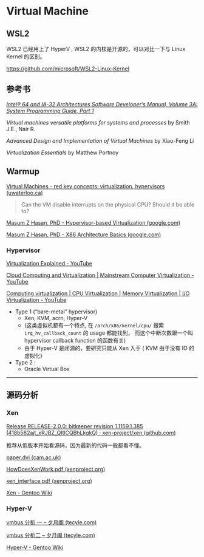 # Virtual Machine

## WSL2 
WSL2 已经用上了 HyperV , WSL2 的内核是开源的，可以对比一下与 Linux Kernel 的区别。

https://github.com/microsoft/WSL2-Linux-Kernel


## 参考书

*[Intel® 64 and IA-32 Architectures Software Developer’s Manual, Volume 3A: System Programming Guide, Part 1](https://www.intel.com/content/dam/www/public/us/en/documents/manuals/64-ia-32-architectures-software-developer-vol-3a-part-1-manual.pdf)*

*Virtual machines versatile platforms for systems and processes* by Smith J.E., Nair R.

*Advanced Design and Implementation of Virtual Machines* by Xiao-Feng Li 

*Virtualization Essentials* by Matthew Portnoy

## Warmup

[Virtual Machines - red key concepts: virtualization, hypervisors (uwaterloo.ca)](https://student.cs.uwaterloo.ca/~cs350/F19/notes/wrapup-1up.pdf)

> Can the VM disable interrupts on the physical CPU? Should it be able to?

[Masum Z Hasan, PhD - Hypervisor-based Virtualization (google.com)](https://sites.google.com/site/masumzh/articles/hypervisor-based-virtualization?authuser=0)

[Masum Z Hasan, PhD - X86 Architecture Basics (google.com)](https://sites.google.com/site/masumzh/articles/x86-architecture-basics-1?authuser=0)

### Hypervisor

[Virtualization Explained - YouTube](https://www.youtube.com/watch?v=FZR0rG3HKIk&t=208s)

[Cloud Computing and Virtualization | Mainstream Computer Virtualization - YouTube](https://www.youtube.com/watch?v=MaOHNG8MlEo)

[Computing virtualization | CPU Virtualization | Memory Virtualization | I/O Virtualization - YouTube](https://www.youtube.com/watch?v=A3qvxIgrhgY)

- Type 1 (“bare-metal” hypervisor)
  - Xen, KVM, acrn, Hyper-V 
  - (这类虚拟机都有一个特点, 在 `/arch/x86/kernel/cpu/` 搜索 `irq_hv_callback_count` 的 usage 都能找到， 而这个中断次数跟一个叫 hypervisor callback function 的函数有关) 
  - 由于 Hyper-V 是闭源的，要研究只能从 Xen 入手 ( KVM 由于没有 IO 的虚拟化)
- Type 2 : 
  - Oracle Virtual Box

---

## 源码分析

### Xen

[Release RELEASE-2.0.0: bitkeeper revision 1.1159.1.385 (418b582ajt_xRJBZ_QltlCQBhLkgkQ) · xen-project/xen (github.com)](https://github.com/xen-project/xen/releases/tag/RELEASE-2.0.0)

推荐从低版本开始看源码，因为最新的代码一般都看不懂。

[paper.dvi (cam.ac.uk)](https://www.cl.cam.ac.uk/research/srg/netos/papers/2003-xensosp.pdf)

[HowDoesXenWork.pdf (xenproject.org)](http://www-archive.xenproject.org/files/Marketing/HowDoesXenWork.pdf)

[xen_interface.pdf (xenproject.org)](http://www-archive.xenproject.org/files/xen_interface.pdf)

[Xen - Gentoo Wiki](https://wiki.gentoo.org/wiki/Xen)

### Hyper-V 

[vmbus 分析 一 – 夕月阁 (tecyle.com)](http://www.tecyle.com/2019/06/01/vmbus-分析/)

[vmbus 分析二 – 夕月阁 (tecyle.com)](http://www.tecyle.com/2019/06/01/vmbus-分析二/)

[Hyper-V - Gentoo Wiki](https://wiki.gentoo.org/wiki/Hyper-V)

